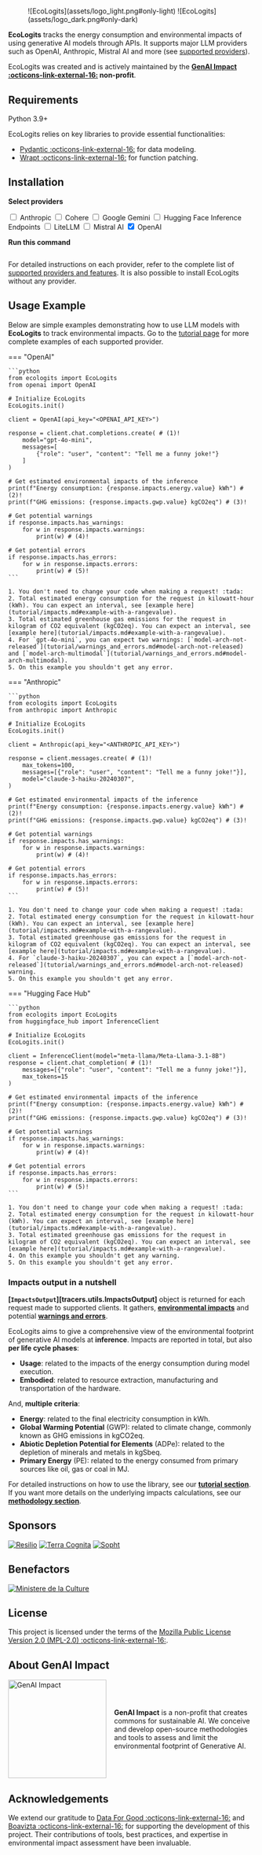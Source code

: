 #

<figure markdown="span">
  ![EcoLogits](assets/logo_light.png#only-light)
  ![EcoLogits](assets/logo_dark.png#only-dark)
</figure>

**EcoLogits** tracks the energy consumption and environmental impacts of using generative AI models through APIs. It supports major LLM providers such as OpenAI, Anthropic, Mistral AI and more (see [supported providers](tutorial/providers.md)).

EcoLogits was created and is actively maintained by the **[GenAI Impact :octicons-link-external-16:](https://genai-impact.org/) non-profit**.


## Requirements

Python 3.9+

EcoLogits relies on key libraries to provide essential functionalities:

* [Pydantic :octicons-link-external-16:](https://docs.pydantic.dev/) for data modeling.
* [Wrapt :octicons-link-external-16:](https://wrapt.readthedocs.io/) for function patching.


## Installation

<p><strong>Select providers</strong></p>
<span class="provider-item">
    <input type="checkbox" id="anthropic" value="anthropic" class="provider-option">
    <label for="anthropic">Anthropic</label>
</span>
<span class="provider-item">
    <input type="checkbox" id="cohere" value="cohere" class="provider-option">
    <label for="cohere">Cohere</label>
</span>
<span class="provider-item">
    <input type="checkbox" id="google-generativeai" value="google-generativeai" class="provider-option">
    <label for="google-generativeai">Google Gemini</label>
</span>
<span class="provider-item">
    <input type="checkbox" id="huggingface-hub" value="huggingface-hub" class="provider-option">
    <label for="huggingface-hub">Hugging Face Inference Endpoints</label>
</span>
<span class="provider-item">
    <input type="checkbox" id="litellm" value="litellm" class="provider-option">
    <label for="litellm">LiteLLM</label>
</span>
<span class="provider-item">
    <input type="checkbox" id="mistralai" value="mistralai" class="provider-option">
    <label for="mistralai">Mistral AI</label>
</span>
<span class="provider-item">
    <input type="checkbox" id="openai" value="openai" checked="checked" class="provider-option">
    <label for="openai">OpenAI</label>
</span>

<p><strong>Run this command</strong></p>
<pre><code id="install-command"></code></pre>
<script src="js/installer.js"></script>

For detailed instructions on each provider, refer to the complete list of [supported providers and features](tutorial/providers.md). It is also possible to install EcoLogits without any provider.


## Usage Example

Below are simple examples demonstrating how to use LLM models with **EcoLogits** to track environmental impacts. Go to the [tutorial page](tutorial/providers.md) for more complete examples of each supported provider. 

=== "OpenAI"

    ```python
    from ecologits import EcoLogits
    from openai import OpenAI

    # Initialize EcoLogits
    EcoLogits.init()

    client = OpenAI(api_key="<OPENAI_API_KEY>")

    response = client.chat.completions.create( # (1)!
        model="gpt-4o-mini",
        messages=[
            {"role": "user", "content": "Tell me a funny joke!"}
        ]
    )

    # Get estimated environmental impacts of the inference
    print(f"Energy consumption: {response.impacts.energy.value} kWh") # (2)!
    print(f"GHG emissions: {response.impacts.gwp.value} kgCO2eq") # (3)!

    # Get potential warnings
    if response.impacts.has_warnings:
        for w in response.impacts.warnings:
            print(w) # (4)!

    # Get potential errors
    if response.impacts.has_errors:
        for w in response.impacts.errors:
            print(w) # (5)!
    ```

    1. You don't need to change your code when making a request! :tada:
    2. Total estimated energy consumption for the request in kilowatt-hour (kWh). You can expect an interval, see [example here](tutorial/impacts.md#example-with-a-rangevalue). 
    3. Total estimated greenhouse gas emissions for the request in kilogram of CO2 equivalent (kgCO2eq). You can expect an interval, see [example here](tutorial/impacts.md#example-with-a-rangevalue). 
    4. For `gpt-4o-mini`, you can expect two warnings: [`model-arch-not-released`](tutorial/warnings_and_errors.md#model-arch-not-released) and [`model-arch-multimodal`](tutorial/warnings_and_errors.md#model-arch-multimodal).
    5. On this example you shouldn't get any error.

=== "Anthropic"

    ```python
    from ecologits import EcoLogits
    from anthropic import Anthropic
    
    # Initialize EcoLogits
    EcoLogits.init()
    
    client = Anthropic(api_key="<ANTHROPIC_API_KEY>")
    
    response = client.messages.create( # (1)!
        max_tokens=100,
        messages=[{"role": "user", "content": "Tell me a funny joke!"}],
        model="claude-3-haiku-20240307",
    )

    # Get estimated environmental impacts of the inference
    print(f"Energy consumption: {response.impacts.energy.value} kWh") # (2)!
    print(f"GHG emissions: {response.impacts.gwp.value} kgCO2eq") # (3)!

    # Get potential warnings
    if response.impacts.has_warnings:
        for w in response.impacts.warnings:
            print(w) # (4)!

    # Get potential errors
    if response.impacts.has_errors:
        for w in response.impacts.errors:
            print(w) # (5)!
    ```

    1. You don't need to change your code when making a request! :tada:
    2. Total estimated energy consumption for the request in kilowatt-hour (kWh). You can expect an interval, see [example here](tutorial/impacts.md#example-with-a-rangevalue). 
    3. Total estimated greenhouse gas emissions for the request in kilogram of CO2 equivalent (kgCO2eq). You can expect an interval, see [example here](tutorial/impacts.md#example-with-a-rangevalue). 
    4. For `claude-3-haiku-20240307`, you can expect a [`model-arch-not-released`](tutorial/warnings_and_errors.md#model-arch-not-released) warning.
    5. On this example you shouldn't get any error.

=== "Hugging Face Hub"

    ```python
    from ecologits import EcoLogits
    from huggingface_hub import InferenceClient
    
    # Initialize EcoLogits
    EcoLogits.init()
    
    client = InferenceClient(model="meta-llama/Meta-Llama-3.1-8B")
    response = client.chat_completion( # (1)!
        messages=[{"role": "user", "content": "Tell me a funny joke!"}],
        max_tokens=15
    )

    # Get estimated environmental impacts of the inference
    print(f"Energy consumption: {response.impacts.energy.value} kWh") # (2)!
    print(f"GHG emissions: {response.impacts.gwp.value} kgCO2eq") # (3)!

    # Get potential warnings
    if response.impacts.has_warnings:
        for w in response.impacts.warnings:
            print(w) # (4)!

    # Get potential errors
    if response.impacts.has_errors:
        for w in response.impacts.errors:
            print(w) # (5)!
    ```

    1. You don't need to change your code when making a request! :tada:
    2. Total estimated energy consumption for the request in kilowatt-hour (kWh). You can expect an interval, see [example here](tutorial/impacts.md#example-with-a-rangevalue). 
    3. Total estimated greenhouse gas emissions for the request in kilogram of CO2 equivalent (kgCO2eq). You can expect an interval, see [example here](tutorial/impacts.md#example-with-a-rangevalue). 
    4. On this example you shouldn't get any warning.
    5. On this example you shouldn't get any error.


### Impacts output in a nutshell 

**[`ImpactsOutput`][tracers.utils.ImpactsOutput]** object is returned for each request made to supported clients. It gathers, **[environmental impacts](tutorial/impacts.md)** and potential **[warnings and errors](tutorial/warnings_and_errors.md)**.

EcoLogits aims to give a comprehensive view of the environmental footprint of generative AI models at **inference**. Impacts are reported in total, but also **per life cycle phases**:

* **Usage**: related to the impacts of the energy consumption during model execution.
* **Embodied**: related to resource extraction, manufacturing and transportation of the hardware.

And, **multiple criteria**:

* **Energy**: related to the final electricity consumption in kWh. 
* **Global Warming Potential** (GWP): related to climate change, commonly known as GHG emissions in kgCO2eq.
* **Abiotic Depletion Potential for Elements** (ADPe): related to the depletion of minerals and metals in kgSbeq.
* **Primary Energy** (PE): related to the energy consumed from primary sources like oil, gas or coal in MJ. 

For detailed instructions on how to use the library, see our **[tutorial section](tutorial/index.md)**. If you want more details on the underlying impacts calculations, see our **[methodology section](methodology/index.md)**.


## Sponsors

[![Resilio](assets/sponsors/resilio.png)](https://resilio-solutions.com/)
[![Terra Cognita](assets/sponsors/terra_cognita.png)](https://www.terra-cognita.ai/)
[![Sopht](assets/sponsors/sopht.png)](https://sopht.com/)

## Benefactors
[![Ministere de la Culture](assets/sponsors/ministere-culture.png)](https://www.culture.gouv.fr/fr)

## License

This project is licensed under the terms of the [Mozilla Public License Version 2.0 (MPL-2.0) :octicons-link-external-16:](https://www.mozilla.org/en-US/MPL/2.0/).


## About GenAI Impact
<div style="display: flex; align-items: center; gap: 16px;">
  <a href="https://www.genai-impact.org/" target="_blank" style="flex: 0 0 auto;">
    <img src="https://github.com/genai-impact/.github/blob/main/profile/assets/logo.png?raw=true" alt="GenAI Impact" height="200" width="200">
  </a>
  <p style="margin: 0; flex: 1;">
    <strong>GenAI Impact</strong> is a non-profit that creates commons for sustainable AI. We conceive and develop open-source methodologies and tools to assess and limit the environmental footprint of Generative AI.
  </p>
</div>


## Acknowledgements

We extend our gratitude to [Data For Good :octicons-link-external-16:](https://dataforgood.fr/) and [Boavizta :octicons-link-external-16:](https://boavizta.org/en) for supporting the development of this project. Their contributions of tools, best practices, and expertise in environmental impact assessment have been invaluable.
